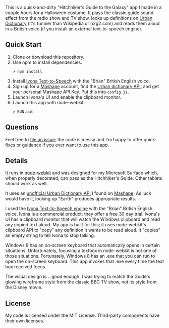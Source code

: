 This is a quick-and-dirty "Hitchhiker's Guide to the Galaxy" app I made in a couple hours for a Halloween costume.  It plays the classic guide sound effect from the radio show and TV show, looks up definitions on [Urban Dictionary](http://www.urbandictionary.com/) (it's funnier than Wikipedia or h2g2.com) and reads them aloud in a British voice (if you install an external text-to-speech engine).

## Quick Start

1.  Clone or download this repository.
1.  Use npm to install dependencies.
    ```
    > npm install
    ```
1.  Install [Ivona Text-to-Speech](http://www.ivona.com/us/for-individuals/voices-for-windows/) with the "Brian" British English voice.
1.  Sign up for a [Mashape](https://www.mashape.com) account, find the [Urban dictionary API](https://www.mashape.com/community/urban-dictionary), and get your personal Mashape API Key.  Put this into `config.js`.
1.  Launch Ivona's UI and enable the clipboard monitor.
1.  Launch this app with node-webkit:
    ```
    > RUN.bat
    ```

## Questions

Feel free to [file an issue](https://github.com/cspotcode/h2g2-app/issues); the code is messy and I'm happy to offer quick-fixes or guidance if you ever want to use this app.

## Details

It runs in [node-webkit](https://github.com/rogerwang/node-webkit) and was designed for my Microsoft Surface which, when properly decorated,
can pass as the Hitchhiker's Guide.  Other tablets should work as well.

It uses an [unofficial Urban Dictionary API](https://www.mashape.com/community/urban-dictionary) I found on [Mashape](httpw://www.mashape.com).
As luck would have it, looking up "Earth" produces appropriate results.

I used the [Ivona Text-to-Speech engine](http://www.ivona.com/us/for-individuals/voices-for-windows/) with the "Brian" British English voice.
Ivona is a commercial product; they offer a free 30 day trial.  Ivona's UI has a clipboard monitor that will watch the Windows clipboard and
read any copied text aloud.  My app is built for this; it uses node-webkit's clipboard API to "copy" any definition it wants to be read aloud.
It "copies" an empty string to tell Ivona to stop talking.

Windows 8 has an on-screen keyboard that automatically opens in certain situations.  Unfortunately, focusing a textbox in node-webkit is not
one of those situations.  Fortunately, Windows 8 has an .exe that you can run to open the on-screen keyboard.  This app invokes that .exe
every time the text box received focus.

The visual design is... good enough.  I was trying to match the Guide's glowing wireframe style from the classic BBC TV show, not its style
from the Disney movie.

## License

My code is licensed under the MIT License.  Third-party components have their own licenses.
